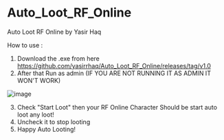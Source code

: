 # Auto_Loot_RF_Online
Auto Loot RF Online by Yasir Haq

How to use :
1. Download the .exe from here https://github.com/yasirrhaq/Auto_Loot_RF_Online/releases/tag/v1.0
2. After that Run as admin (IF YOU ARE NOT RUNNING IT AS ADMIN IT WON'T WORK) 

![image](https://user-images.githubusercontent.com/41731559/68206293-fe9d2b80-fffe-11e9-8af2-8dba79f74e6f.png)

3. Check "Start Loot" then your RF Online Character Should be start auto loot any loot!
4. Uncheck it to stop looting
5. Happy Auto Looting!
